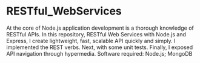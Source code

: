 # RESTful_WebServices

At the core of Node.js application development is a thorough knowledge of RESTful APIs. In this repository, RESTful Web Services with Node.js and Express, I create lightweight, fast, scalable API quickly and simply. I implemented the REST verbs. Next, with some unit tests. Finally, I exposed API navigation through hypermedia. Software required: Node.js; MongoDB
